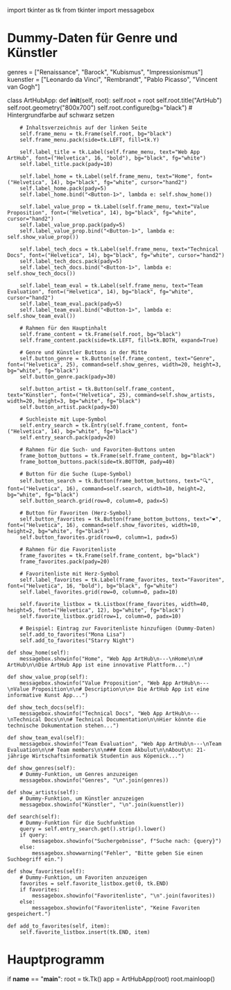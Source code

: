 import tkinter as tk
from tkinter import messagebox

# Dummy-Daten für Genre und Künstler
genres = ["Renaissance", "Barock", "Kubismus", "Impressionismus"]
kuenstler = ["Leonardo da Vinci", "Rembrandt", "Pablo Picasso", "Vincent van Gogh"]

class ArtHubApp:
    def __init__(self, root):
        self.root = root
        self.root.title("ArtHub")
        self.root.geometry("800x700")
        self.root.configure(bg="black")  # Hintergrundfarbe auf schwarz setzen
        
        # Inhaltsverzeichnis auf der linken Seite
        self.frame_menu = tk.Frame(self.root, bg="black")
        self.frame_menu.pack(side=tk.LEFT, fill=tk.Y)

        self.label_title = tk.Label(self.frame_menu, text="Web App ArtHub", font=("Helvetica", 16, "bold"), bg="black", fg="white")
        self.label_title.pack(pady=10)

        self.label_home = tk.Label(self.frame_menu, text="Home", font=("Helvetica", 14), bg="black", fg="white", cursor="hand2")
        self.label_home.pack(pady=5)
        self.label_home.bind("<Button-1>", lambda e: self.show_home())

        self.label_value_prop = tk.Label(self.frame_menu, text="Value Proposition", font=("Helvetica", 14), bg="black", fg="white", cursor="hand2")
        self.label_value_prop.pack(pady=5)
        self.label_value_prop.bind("<Button-1>", lambda e: self.show_value_prop())

        self.label_tech_docs = tk.Label(self.frame_menu, text="Technical Docs", font=("Helvetica", 14), bg="black", fg="white", cursor="hand2")
        self.label_tech_docs.pack(pady=5)
        self.label_tech_docs.bind("<Button-1>", lambda e: self.show_tech_docs())

        self.label_team_eval = tk.Label(self.frame_menu, text="Team Evaluation", font=("Helvetica", 14), bg="black", fg="white", cursor="hand2")
        self.label_team_eval.pack(pady=5)
        self.label_team_eval.bind("<Button-1>", lambda e: self.show_team_eval())
        
        # Rahmen für den Hauptinhalt
        self.frame_content = tk.Frame(self.root, bg="black")
        self.frame_content.pack(side=tk.LEFT, fill=tk.BOTH, expand=True)

        # Genre und Künstler Buttons in der Mitte
        self.button_genre = tk.Button(self.frame_content, text="Genre", font=("Helvetica", 25), command=self.show_genres, width=20, height=3, bg="white", fg="black")
        self.button_genre.pack(pady=30)

        self.button_artist = tk.Button(self.frame_content, text="Künstler", font=("Helvetica", 25), command=self.show_artists, width=20, height=3, bg="white", fg="black")
        self.button_artist.pack(pady=30)
        
        # Suchleiste mit Lupe-Symbol
        self.entry_search = tk.Entry(self.frame_content, font=("Helvetica", 14), bg="white", fg="black")
        self.entry_search.pack(pady=20)
        
        # Rahmen für die Such- und Favoriten-Buttons unten
        frame_bottom_buttons = tk.Frame(self.frame_content, bg="black")
        frame_bottom_buttons.pack(side=tk.BOTTOM, pady=40)
        
        # Button für die Suche (Lupe-Symbol)
        self.button_search = tk.Button(frame_bottom_buttons, text="🔍", font=("Helvetica", 16), command=self.search, width=10, height=2, bg="white", fg="black")
        self.button_search.grid(row=0, column=0, padx=5)

        # Button für Favoriten (Herz-Symbol)
        self.button_favorites = tk.Button(frame_bottom_buttons, text="❤️", font=("Helvetica", 16), command=self.show_favorites, width=10, height=2, bg="white", fg="black")
        self.button_favorites.grid(row=0, column=1, padx=5)
        
        # Rahmen für die Favoritenliste
        frame_favorites = tk.Frame(self.frame_content, bg="black")
        frame_favorites.pack(pady=20)
        
        # Favoritenliste mit Herz-Symbol
        self.label_favorites = tk.Label(frame_favorites, text="Favoriten", font=("Helvetica", 16, "bold"), bg="black", fg="white")
        self.label_favorites.grid(row=0, column=0, padx=10)
        
        self.favorite_listbox = tk.Listbox(frame_favorites, width=40, height=5, font=("Helvetica", 12), bg="white", fg="black")
        self.favorite_listbox.grid(row=1, column=0, padx=10)
        
        # Beispiel: Eintrag zur Favoritenliste hinzufügen (Dummy-Daten)
        self.add_to_favorites("Mona Lisa")
        self.add_to_favorites("Starry Night")

    def show_home(self):
        messagebox.showinfo("Home", "Web App ArtHub\n---\nHome\n\n# ArtHub\n\nDie ArtHub App ist eine innovative Plattform...")

    def show_value_prop(self):
        messagebox.showinfo("Value Proposition", "Web App ArtHub\n---\nValue Proposition\n\n# Description\n\n+ Die ArtHub App ist eine informative Kunst App...")

    def show_tech_docs(self):
        messagebox.showinfo("Technical Docs", "Web App ArtHub\n---\nTechnical Docs\n\n# Technical Documentation\n\nHier könnte die technische Dokumentation stehen...")

    def show_team_eval(self):
        messagebox.showinfo("Team Evaluation", "Web App ArtHub\n---\nTeam Evaluation\n\n# Team members\n\n### Ecem Akbulut\n\nAbout\n: 21-jährige Wirtschaftsinformatik Studentin aus Köpenick...")

    def show_genres(self):
        # Dummy-Funktion, um Genres anzuzeigen
        messagebox.showinfo("Genres", "\n".join(genres))
        
    def show_artists(self):
        # Dummy-Funktion, um Künstler anzuzeigen
        messagebox.showinfo("Künstler", "\n".join(kuenstler))
        
    def search(self):
        # Dummy-Funktion für die Suchfunktion
        query = self.entry_search.get().strip().lower()
        if query:
            messagebox.showinfo("Suchergebnisse", f"Suche nach: {query}")
        else:
            messagebox.showwarning("Fehler", "Bitte geben Sie einen Suchbegriff ein.")
    
    def show_favorites(self):
        # Dummy-Funktion, um Favoriten anzuzeigen
        favorites = self.favorite_listbox.get(0, tk.END)
        if favorites:
            messagebox.showinfo("Favoritenliste", "\n".join(favorites))
        else:
            messagebox.showinfo("Favoritenliste", "Keine Favoriten gespeichert.")
    
    def add_to_favorites(self, item):
        self.favorite_listbox.insert(tk.END, item)
    
# Hauptprogramm
if __name__ == "__main__":
    root = tk.Tk()
    app = ArtHubApp(root)
    root.mainloop()
